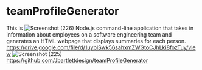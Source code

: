 # teamProfileGenerator
This is ![Screenshot (226)](https://user-images.githubusercontent.com/78454014/118349828-bd9da580-b518-11eb-8687-408a77e05c02.png)
Node.js command-line application that takes in information about employees on a software engineering team and generates an HTML webpage that displays summaries for each person.
https://drive.google.com/file/d/1uybISwk56sahxmZWGtoCJhLki8fozTuy/view
![Screenshot (225)](https://user-images.githubusercontent.com/78454014/118349744-305a5100-b518-11eb-8666-1f7865ac9f23.png)
https://github.com/Jbartlettdesign/teamProfileGenerator

